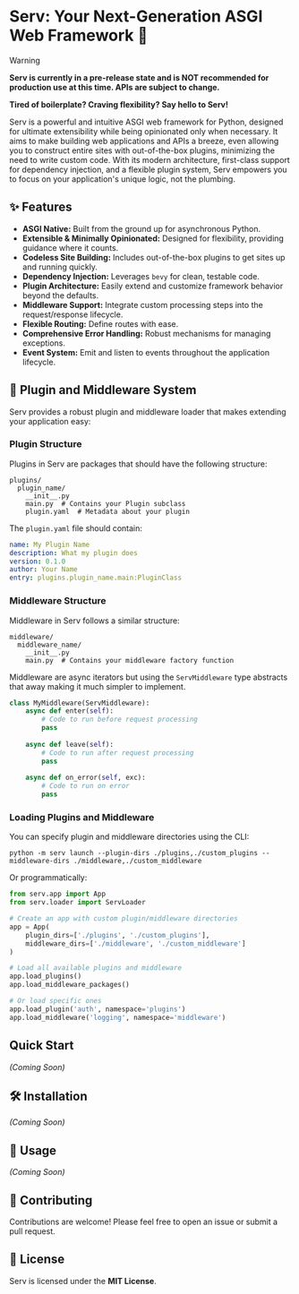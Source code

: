 # Serv: Your Next-Generation ASGI Web Framework 🚀

> [!WARNING]
> **Serv is currently in a pre-release state and is NOT recommended for production use at this time. APIs are subject to change.**

**Tired of boilerplate? Craving flexibility? Say hello to Serv!**

Serv is a powerful and intuitive ASGI web framework for Python, designed for ultimate extensibility while being opinionated only when necessary. It aims to make building web applications and APIs a breeze, even allowing you to construct entire sites with out-of-the-box plugins, minimizing the need to write custom code. With its modern architecture, first-class support for dependency injection, and a flexible plugin system, Serv empowers you to focus on your application's unique logic, not the plumbing.

## ✨ Features

*   **ASGI Native:** Built from the ground up for asynchronous Python.
*   **Extensible & Minimally Opinionated:** Designed for flexibility, providing guidance where it counts.
*   **Codeless Site Building:** Includes out-of-the-box plugins to get sites up and running quickly.
*   **Dependency Injection:** Leverages `bevy` for clean, testable code.
*   **Plugin Architecture:** Easily extend and customize framework behavior beyond the defaults.
*   **Middleware Support:** Integrate custom processing steps into the request/response lifecycle.
*   **Flexible Routing:** Define routes with ease.
*   **Comprehensive Error Handling:** Robust mechanisms for managing exceptions.
*   **Event System:** Emit and listen to events throughout the application lifecycle.

## 🔌 Plugin and Middleware System

Serv provides a robust plugin and middleware loader that makes extending your application easy:

### Plugin Structure

Plugins in Serv are packages that should have the following structure:

```
plugins/
  plugin_name/
    __init__.py
    main.py  # Contains your Plugin subclass
    plugin.yaml  # Metadata about your plugin
```

The `plugin.yaml` file should contain:

```yaml
name: My Plugin Name
description: What my plugin does
version: 0.1.0
author: Your Name
entry: plugins.plugin_name.main:PluginClass
```

### Middleware Structure

Middleware in Serv follows a similar structure:

```
middleware/
  middleware_name/
    __init__.py
    main.py  # Contains your middleware factory function
```

Middleware are async iterators but using the `ServMiddleware` type abstracts that away making it much simpler to implement.

```python
class MyMiddleware(ServMiddleware):
    async def enter(self):
        # Code to run before request processing
        pass
        
    async def leave(self):
        # Code to run after request processing
        pass
        
    async def on_error(self, exc):
        # Code to run on error
        pass
```

### Loading Plugins and Middleware

You can specify plugin and middleware directories using the CLI:

```
python -m serv launch --plugin-dirs ./plugins,./custom_plugins --middleware-dirs ./middleware,./custom_middleware
```

Or programmatically:

```python
from serv.app import App
from serv.loader import ServLoader

# Create an app with custom plugin/middleware directories
app = App(
    plugin_dirs=['./plugins', './custom_plugins'],
    middleware_dirs=['./middleware', './custom_middleware']
)

# Load all available plugins and middleware
app.load_plugins()
app.load_middleware_packages()

# Or load specific ones
app.load_plugin('auth', namespace='plugins')
app.load_middleware('logging', namespace='middleware')
```

##  Quick Start

*(Coming Soon)*

## 🛠 Installation

*(Coming Soon)*

## 🚀 Usage

*(Coming Soon)*

## 🤝 Contributing

Contributions are welcome! Please feel free to open an issue or submit a pull request.

## 📄 License

Serv is licensed under the **MIT License**.
